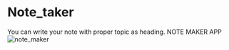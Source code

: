 # Note_taker
You can write your note with proper topic as heading.
NOTE MAKER APP
![note_maker](https://user-images.githubusercontent.com/72190187/121352671-b8325000-c94a-11eb-9159-a173461520af.jpeg)
